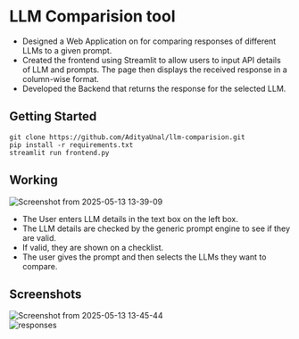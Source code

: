 # LLM Comparision tool
- Designed a Web Application on for comparing responses of different LLMs to a given prompt.
- Created the frontend using Streamlit to allow users to input API details of LLM and prompts. The page then displays the
received response in a column-wise format.
- Developed the Backend that returns the response for the selected LLM.

## Getting Started
```shell
git clone https://github.com/AdityaUnal/llm-comparision.git
pip install -r requirements.txt
streamlit run frontend.py
```

## Working

![Screenshot from 2025-05-13 13-39-09](https://github.com/user-attachments/assets/397ec91c-20ca-45b8-88cc-1fd59f7c82f6)
- The User enters LLM details in the text box on the left box.
- The LLM details are checked by the generic prompt engine to see if they are valid.
- If valid, they are shown on a checklist.
- The user gives the prompt and then selects the LLMs they want to compare.

## Screenshots 

![Screenshot from 2025-05-13 13-45-44](https://github.com/user-attachments/assets/8da40783-ab7c-4be4-90e4-51d115f4909a)</br>
![responses](https://github.com/user-attachments/assets/5d7ab76c-d22e-4d1a-bcbb-53d9e5d7402c)


